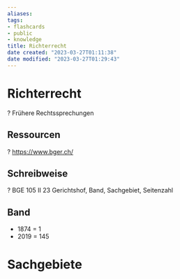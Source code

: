 ```yaml
---
aliases: 
tags: 
- flashcards
- public
- knowledge
title: Richterrecht
date created: "2023-03-27T01:11:38"
date modified: "2023-03-27T01:29:43"
---
```


# Richterrecht
?
Frühere Rechtssprechungen

## Ressourcen
?
https://www.bger.ch/

## Schreibweise
?
BGE 105 II 23
Gerichtshof, Band, Sachgebiet, Seitenzahl

## Band
- 1874 = 1
- 2019 = 145

# Sachgebiete


